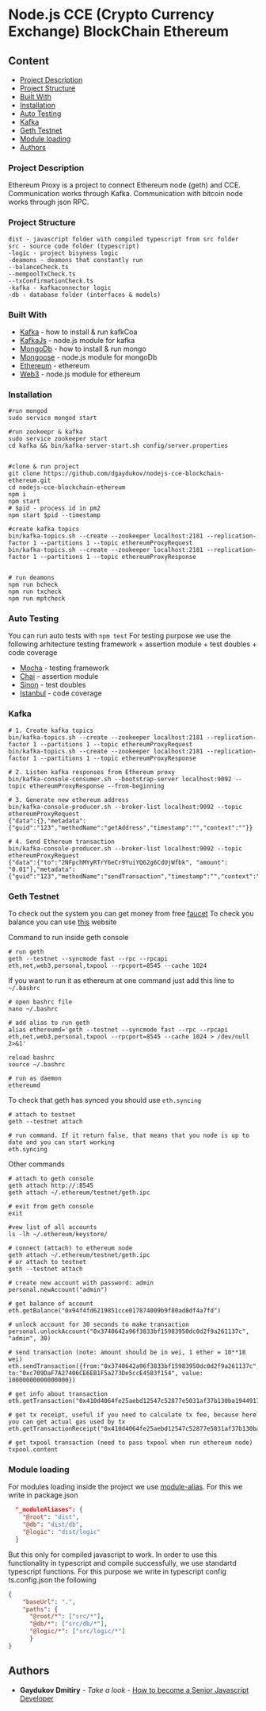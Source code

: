 # Node.js CCE (Crypto Currency Exchange) BlockChain Ethereum

## Content
* [Project Description](#project-description)
* [Project Structure](#project-structure)
* [Built With](#built-with)
* [Installation](#installation)
* [Auto Testing](#auto-testing)
* [Kafka](#kafka)
* [Geth Testnet](#geth-testnet)
* [Module loading](#module-loading)
* [Authors](#authors)


### Project Description
Ethereum Proxy is a project to connect Ethereum node (geth) and CCE. Communication works through Kafka. Communication with bitcoin node works
through json RPC.


### Project Structure
```
dist - javascript folder with compiled typescript from src folder
src - source code folder (typescript)
-logic - project bisyness logic
-deamons - deamons that constantly run
--balanceCheck.ts
--mempoolTxCheck.ts
--txConfirmationCheck.ts
-kafka - kafkaconnector logic
-db - database folder (interfaces & models)
```

### Built With

* [Kafka](https://kafka.apache.org/quickstart) - how to install & run kafkCoa
* [KafkaJs](https://www.npmjs.com/package/kafka-node) - node.js module for kafka
* [MongoDb](https://docs.mongodb.com/manual/tutorial/install-mongodb-on-ubuntu) - how to install & run mongo
* [Mongoose](https://www.npmjs.com/package/mongoose) - node.js module for mongoDb
* [Ethereum](https://www.ethereum.org) - ethereum
* [Web3](https://github.com/ethereum/web3.js) - node.js module for ethereum





### Installation

```shell
#run mongod
sudo service mongod start

#run zookeepr & kafka
sudo service zookeeper start
cd kafka && bin/kafka-server-start.sh config/server.properties


#clone & run project
git clone https://github.com/dgaydukov/nodejs-cce-blockchain-ethereum.git
cd nodejs-cce-blockchain-ethereum
npm i
npm start
# $pid - process id in pm2
npm start $pid --timestamp

#create kafka topics
bin/kafka-topics.sh --create --zookeeper localhost:2181 --replication-factor 1 --partitions 1 --topic ethereumProxyRequest
bin/kafka-topics.sh --create --zookeeper localhost:2181 --replication-factor 1 --partitions 1 --topic ethereumProxyResponse


# run deamons
npm run bcheck
npm run txcheck
npm run mptcheck
```




### Auto Testing

You can run auto tests with `npm test`
For testing purpose we use the following arhitecture
testing framework + assertion module + test doubles + code coverage
* [Mocha](https://mochajs.org) - testing framework
* [Chai](http://www.chaijs.com) - assertion module
* [Sinon](http://sinonjs.org) - test doubles
* [Istanbul](https://github.com/gotwarlost/istanbul) - code coverage

### Kafka


```shell
# 1. Create kafka topics
bin/kafka-topics.sh --create --zookeeper localhost:2181 --replication-factor 1 --partitions 1 --topic ethereumProxyRequest
bin/kafka-topics.sh --create --zookeeper localhost:2181 --replication-factor 1 --partitions 1 --topic ethereumProxyResponse

# 2. Listen kafka responses from Ethereum proxy
bin/kafka-console-consumer.sh --bootstrap-server localhost:9092 --topic ethereumProxyResponse --from-beginning

# 3. Generate new ethereum address
bin/kafka-console-producer.sh --broker-list localhost:9092 --topic ethereumProxyRequest
{"data":{},"metadata":{"guid":"123","methodName":"getAddress","timestamp":"","context":""}}

# 4. Send Ethereum transaction
bin/kafka-console-producer.sh --broker-list localhost:9092 --topic ethereumProxyRequest
{"data":{"to":"2NFpchMYyRTrY6eCr9YuiYQ62g6CdUjWfbk", "amount": "0.01"},"metadata":{"guid":"123","methodName":"sendTransaction","timestamp":"","context":""}}
```


### Geth Testnet

To check out the system you can get money from free [faucet](http://faucet.ropsten.be:3001)
To check you balance you can use [this](https://ropsten.etherscan.io/tx/0xc068a513bd346afd3e50b99ab5d4cdd5c9ecf069b172506b260457984bceab4a) website


Command to run inside geth console
```shell
# run geth
geth --testnet --syncmode fast --rpc --rpcapi eth,net,web3,personal,txpool --rpcport=8545 --cache 1024
```

If you want to run it as ethereum at one command just add this line to `~/.bashrc`

```shell
# open bashrc file
nano ~/.bashrc

# add alias to run geth
alias ethereumd='geth --testnet --syncmode fast --rpc --rpcapi eth,net,web3,personal,txpool --rpcport=8545 --cache 1024 > /dev/null 2>&1'

reload bashrc
source ~/.bashrc

# run as daemon
ethereumd
```

To check that geth has synced you should use `eth.syncing`
```shell
# attach to testnet
geth --testnet attach

# run command. If it return false, that means that you node is up to date and you can start working
eth.syncing
```


Other commands

```shell
# attach to geth console
geth attach http://:8545
geth attach ~/.ethereum/testnet/geth.ipc

# exit from geth console
exit

#vew list of all accounts
ls -lh ~/.ethereum/keystore/

# connect (attach) to ethereum node
geth attach ~/.ethereum/testnet/geth.ipc
# or attach to testnet
geth --testnet attach

# create new account with password: admin
personal.newAccount("admin")

# get balance of account
eth.getBalance("0x94f4fd6219851cce017874009b9f80ad8df4a7fd")

# unlock account for 30 seconds to make transaction
personal.unlockAccount("0x3740642a96f3833bf15983950dc0d2f9a261137c", "admin", 30)

# send transaction (note: amount should be in wei, 1 ether = 10**18 wei)
eth.sendTransaction({from:"0x3740642a96f3833bf15983950dc0d2f9a261137c", to:"0xc709DaF7A27406CE6EB1F5a273De5ccE4583f154", value: 10000000000000000})

# get info about transaction
eth.getTransaction("0x410d4064fe25aebd12547c52877e5031af37b130ba1944917169e81c3473d722")

# get tx receipt, useful if you need to calculate tx fee, because here you can get actual gas used by tx
eth.getTransactionReceipt("0x410d4064fe25aebd12547c52877e5031af37b130ba1944917169e81c3473d722")

# get txpool transaction (need to pass txpool when run ethereum node)
txpool.content
```





### Module loading

For modules loading inside the project we use [module-alias](https://www.npmjs.com/package/module-alias). For this we write in package.json
```json
  "_moduleAliases": {
    "@root": "dist",
    "@db": "dist/db",
    "@logic": "dist/logic"
  }
```
But this only for compiled javascript to work. In order to use this functionality in typescript and compile successfully, we use standartd
typescript functions. For this purpose we write in typescript config ts.config.json the following
```json
{
    "baseUrl": ".",
    "paths": {
      "@root/*": ["src/*"],
      "@db/*": ["src/db/*"],
      "@logic/*": ["src/logic/*"]
      }
}
```




## Authors

* **Gaydukov Dmitiry** - *Take a look* - [How to become a Senior Javascript Developer](https://github.com/dgaydukov/how-to-become-a-senior-js-developer)



















